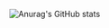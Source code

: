 ![Anurag's GitHub stats](https://github-readme-stats.vercel.app/api?username=mithilreddy369&theme=radical_icons=true)
